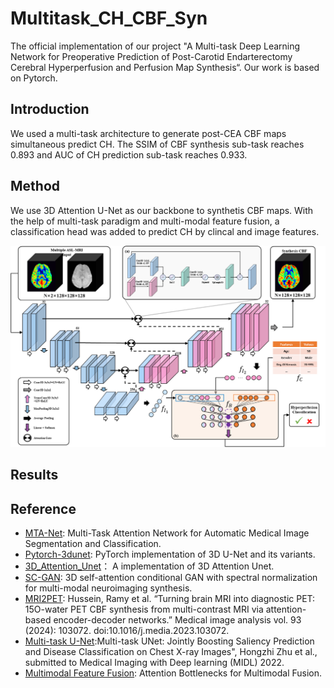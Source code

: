 # Multitask_CH_CBF_Syn

The official implementation of our project "A Multi-task Deep Learning Network for Preoperative Prediction of Post-Carotid Endarterectomy Cerebral Hyperperfusion and Perfusion Map Synthesis“. Our work is based on Pytorch.

## Introduction
We used a multi-task architecture to generate post-CEA CBF maps simultaneous predict CH. The SSIM of CBF synthesis sub-task reaches 0.893 and AUC of  CH prediction sub-task reaches 0.933.

## Method

We use 3D Attention U-Net as our backbone to synthetis CBF maps. With the help of multi-task paradigm and multi-modal feature fusion, a classification head was added to predict CH by clincal and image features.


![General Methods of our model](./pics/Figure1.png)


## Results

<!-- ![Results for image synthesis](./pics/Figure4.png)

![Results for CH prediction](./pics/Figure5.png) -->


## Reference

- [MTA-Net](https://github.com/yatingling/MTANet): Multi-Task Attention Network for Automatic Medical Image Segmentation and Classification.
- [Pytorch-3dunet](https://github.com/wolny/pytorch-3dunet): PyTorch implementation of 3D U-Net and its variants.
- [3D_Attention_Unet](https://github.com/mobarakol/3D_Attention_UNet)： A implementation of 3D Attention Unet.
- [SC-GAN](https://github.com/haoyulance/sc-gan): 3D self-attention conditional GAN with spectral normalization for multi-modal neuroimaging synthesis.
- [MRI2PET](https://www.sciencedirect.com/science/article/abs/pii/S1361841523003328): Hussein, Ramy et al. “Turning brain MRI into diagnostic PET: 15O-water PET CBF synthesis from multi-contrast MRI via attention-based encoder-decoder networks.” Medical image analysis vol. 93 (2024): 103072. doi:10.1016/j.media.2023.103072.
- [Multi-task U-Net](https://github.com/hz-zhu/MT-UNet):Multi-task UNet: Jointly Boosting Saliency Prediction and Disease Classification on Chest X-ray Images", Hongzhi Zhu et al., submitted to Medical Imaging with Deep learning (MIDL) 2022.
- [Multimodal Feature Fusion](https://arxiv.org/pdf/2107.00135): Attention Bottlenecks for Multimodal Fusion.